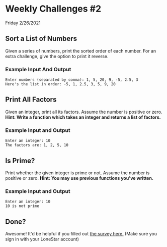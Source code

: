 # Weekly Challenges #2
Friday 2/26/2021

## Sort a List of Numbers
Given a series of numbers, print the sorted order of each number. For an extra challenge, give the option to print it reverse.
### Example Input And Output
```
Enter numbers (separated by comma): 1, 5, 20, 9, -5, 2.5, 3
Here's the list in order: -5, 1, 2.5, 3, 5, 9, 20
```
## Print All Factors
Given an integer, print all its factors. Assume the number is positive or zero. **Hint: Write a function which takes an integer and returns a list of factors.**
### Example Input and Output
```
Enter an integer: 10
The factors are: 1, 2, 5, 10
```

## Is Prime?
Print whether the given integer is prime or not. Assume the number is positive or zero. **Hint: You may use previous functions you've written.**
### Example Input and Output
```
Enter an integer: 10
10 is not prime
```

## Done?
Awesome! It'd be helpful if you filled out [the survey here.](https://forms.office.com/Pages/ResponsePage.aspx?id=NWXzMa_R-UeZDzjcBND6RwcRX0nQfSFPh8joKIQNzttUQkdLVzhOUElPRURTVEwzWkRaRkhKWUI4RS4u) (Make sure you sign in with your LoneStar account)
